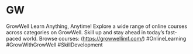 # GW
GrowWell
 Learn Anything, Anytime!
Explore a wide range of online courses across categories on GrowWell. Skill up and stay
ahead in today’s fast-paced world.
 Browse courses: (https://growwellimf.com/)
#OnlineLearning #GrowWithGrowWell #SkillDevelopment
